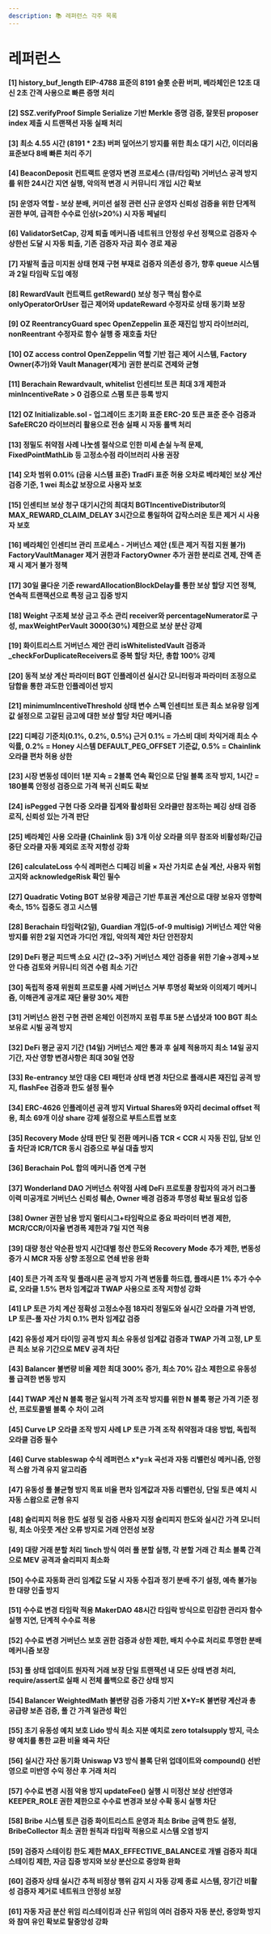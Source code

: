 ```yaml
---
description: 📚 레퍼런스 각주 목록
---
```


# 레퍼런스

#### \[1] history\_buf\_length EIP-4788 표준의 8191 슬롯 순환 버퍼, 베라체인은 12초 대신 2초 간격 사용으로 빠른 증명 처리

#### \[2] SSZ.verifyProof Simple Serialize 기반 Merkle 증명 검증, 잘못된 proposer index 제출 시 트랜잭션 자동 실패 처리

#### \[3] 최소 4.55 시간 (8191 \* 2초) 버퍼 덮어쓰기 방지를 위한 최소 대기 시간, 이더리움 표준보다 8배 빠른 처리 주기

#### \[4] BeaconDeposit 컨트랙트 운영자 변경 프로세스 (큐/타임락) 거버넌스 공격 방지를 위한 24시간 지연 실행, 악의적 변경 시 커뮤니티 개입 시간 확보

#### \[5] 운영자 역할 - 보상 분배, 커미션 설정 관련 신규 운영자 신뢰성 검증을 위한 단계적 권한 부여, 급격한 수수료 인상(>20%) 시 자동 페널티

#### \[6] ValidatorSetCap, 강제 퇴출 메커니즘 네트워크 안정성 우선 정책으로 검증자 수 상한선 도달 시 자동 퇴출, 기존 검증자 자금 회수 경로 제공

#### \[7] 자발적 출금 미지원 상태 현재 구현 부재로 검증자 의존성 증가, 향후 queue 시스템과 2일 타임락 도입 예정

#### \[8] RewardVault 컨트랙트 getReward() 보상 청구 핵심 함수로 onlyOperatorOrUser 접근 제어와 updateReward 수정자로 상태 동기화 보장

#### \[9] OZ ReentrancyGuard spec OpenZeppelin 표준 재진입 방지 라이브러리, nonReentrant 수정자로 함수 실행 중 재호출 차단

#### \[10] OZ access control OpenZeppelin 역할 기반 접근 제어 시스템, Factory Owner(추가)와 Vault Manager(제거) 권한 분리로 견제와 균형

#### \[11] Berachain Rewardvault, whitelist 인센티브 토큰 최대 3개 제한과 minIncentiveRate > 0 검증으로 스팸 토큰 등록 방지

#### \[12] OZ Initializable.sol - 업그레이드 초기화 표준 ERC-20 토큰 표준 준수 검증과 SafeERC20 라이브러리 활용으로 전송 실패 시 자동 롤백 처리

#### \[13] 정밀도 취약점 사례 나눗셈 절삭으로 인한 미세 손실 누적 문제, FixedPointMathLib 등 고정소수점 라이브러리 사용 권장

#### \[14] 오차 범위 0.01% (금융 시스템 표준) TradFi 표준 허용 오차로 베라체인 보상 계산 검증 기준, 1 wei 최소값 보장으로 사용자 보호

#### \[15] 인센티브 보상 청구 대기시간의 최대치 BGTIncentiveDistributor의 MAX\_REWARD\_CLAIM\_DELAY 3시간으로 통일하여 갑작스러운 토큰 제거 시 사용자 보호

#### \[16] 베라체인 인센티브 관리 프로세스 - 거버넌스 제안 (토큰 제거 직접 지원 불가) FactoryVaultManager 제거 권한과 FactoryOwner 추가 권한 분리로 견제, 잔액 존재 시 제거 불가 정책

#### \[17] 30일 쿨다운 기준 rewardAllocationBlockDelay를 통한 보상 할당 지연 정책, 연속적 트랜잭션으로 특정 금고 집중 방지

#### \[18] Weight 구조체 보상 금고 주소 관리 receiver와 percentageNumerator로 구성, maxWeightPerVault 3000(30%) 제한으로 보상 분산 강제

#### \[19] 화이트리스트 거버넌스 제안 관리 isWhitelistedVault 검증과 \_checkForDuplicateReceivers로 중복 할당 차단, 총합 100% 강제

#### \[20] 동적 보상 계산 파라미터 BGT 인플레이션 실시간 모니터링과 파라미터 조정으로 담합을 통한 과도한 인플레이션 방지

#### \[21] minimumIncentiveThreshold 상태 변수 스펙 인센티브 토큰 최소 보유량 임계값 설정으로 고갈된 금고에 대한 보상 할당 차단 메커니즘

#### **\[22] 디페깅 기준치(0.1%, 0.2%, 0.5%) 근거** 0.1% = 가스비 대비 차익거래 최소 수익률, 0.2% = Honey 시스템 DEFAULT\_PEG\_OFFSET 기준값, 0.5% = Chainlink 오라클 편차 허용 상한

#### **\[23] 시장 변동성 데이터** 1분 지속 = 2블록 연속 확인으로 단일 블록 조작 방지, 1시간 = 180블록 안정성 검증으로 가격 복귀 신뢰도 확보

#### \[24] isPegged 구현 다중 오라클 집계와 활성화된 오라클만 참조하는 페깅 상태 검증 로직, 신뢰성 있는 가격 판단

#### \[25] 베라체인 사용 오라클 (Chainlink 등) 3개 이상 오라클 의무 참조와 비활성화/긴급중단 오라클 자동 제외로 조작 저항성 강화

#### \[26] calculateLoss 수식 레퍼런스 디페깅 비율 × 자산 가치로 손실 계산, 사용자 위험 고지와 acknowledgeRisk 확인 필수

#### \[27] Quadratic Voting BGT 보유량 제곱근 기반 투표권 계산으로 대량 보유자 영향력 축소, 15% 집중도 경고 시스템

#### \[28] Berachain 타임락(2일), Guardian 개입(5-of-9 multisig) 거버넌스 제안 악용 방지를 위한 2일 지연과 가디언 개입, 악의적 제안 차단 안전장치

#### \[29] DeFi 평균 피드백 소요 시간 (2\~3주) 거버넌스 제안 검증을 위한 기술→경제→보안 다층 검토와 커뮤니티 의견 수렴 최소 기간

#### \[30] 독립적 중재 위원회 프로토콜 사례 거버넌스 거부 투명성 확보와 이의제기 메커니즘, 이해관계 공개로 재단 물량 30% 제한

#### \[31] 거버넌스 완전 구현 관련 온체인 이전까지 포럼 투표 5분 스냅샷과 100 BGT 최소 보유로 시빌 공격 방지

#### \[32] DeFi 평균 공지 기간 (14일) 거버넌스 제안 통과 후 실제 적용까지 최소 14일 공지 기간, 자산 영향 변경사항은 최대 30일 연장

#### \[33] Re-entrancy 보안 대응 CEI 패턴과 상태 변경 차단으로 플래시론 재진입 공격 방지, flashFee 검증과 한도 설정 필수

#### \[34] ERC-4626 인플레이션 공격 방지 Virtual Shares와 9자리 decimal offset 적용, 최소 69개 이상 share 강제 설정으로 부트스트랩 보호

#### \[35] Recovery Mode 상태 판단 및 전환 메커니즘 TCR < CCR 시 자동 진입, 담보 인출 차단과 ICR/TCR 동시 검증으로 부실 대출 방지

#### \[36] Berachain PoL 합의 메커니즘 연계 구현

#### \[37] Wonderland DAO 거버넌스 취약점 사례 DeFi 프로토콜 창립자의 과거 러그풀 이력 미공개로 거버넌스 신뢰성 훼손, Owner 배경 검증과 투명성 확보 필요성 입증

#### \[38] Owner 권한 남용 방지 멀티시그+타임락으로 중요 파라미터 변경 제한, MCR/CCR/이자율 변경폭 제한과 7일 지연 적용

#### \[39] 대량 청산 악순환 방지 시간대별 청산 한도와 Recovery Mode 추가 제한, 변동성 증가 시 MCR 자동 상향 조정으로 연쇄 반응 완화

#### \[40] 토큰 가격 조작 및 플래시론 공격 방지 가격 변동률 하드캡, 플래시론 1% 추가 수수료, 오라클 1.5% 편차 임계값과 TWAP 사용으로 조작 저항성 강화

#### \[41] LP 토큰 가치 계산 정확성 고정소수점 18자리 정밀도와 실시간 오라클 가격 반영, LP 토큰-풀 자산 가치 0.1% 편차 임계값 검증

#### \[42] 유동성 제거 타이밍 공격 방지 최소 유동성 임계값 검증과 TWAP 가격 고정, LP 토큰 최소 보유 기간으로 MEV 공격 차단

#### \[43] Balancer 불변량 비율 제한 최대 300% 증가, 최소 70% 감소 제한으로 유동성 풀 급격한 변동 방지

#### \[44] TWAP 계산 N 블록 평균 일시적 가격 조작 방지를 위한 N 블록 평균 가격 기준 정산, 프로토콜별 블록 수 차이 고려

#### \[45] Curve LP 오라클 조작 방지 사례 LP 토큰 가격 조작 취약점과 대응 방법, 독립적 오라클 검증 필수

#### \[46] Curve stableswap 수식 레퍼런스 x\*y=k 곡선과 자동 리밸런싱 메커니즘, 안정적 스왑 가격 유지 알고리즘

#### \[47] 유동성 풀 불균형 방지 목표 비율 편차 임계값과 자동 리밸런싱, 단일 토큰 예치 시 자동 스왑으로 균형 유지

#### \[48] 슬리피지 허용 한도 설정 및 검증 사용자 지정 슬리피지 한도와 실시간 가격 모니터링, 최소 아웃풋 계산 오류 방지로 거래 안전성 보장

#### \[49] 대량 거래 분할 처리 1inch 방식 여러 풀 분할 실행, 각 분할 거래 간 최소 블록 간격으로 MEV 공격과 슬리피지 최소화

#### \[50] 수수료 자동화 관리 임계값 도달 시 자동 수집과 정기 분배 주기 설정, 예측 불가능한 대량 인출 방지

#### \[51] 수수료 변경 타임락 적용 MakerDAO 48시간 타임락 방식으로 민감한 관리자 함수 실행 지연, 단계적 수수료 적용

#### \[52] 수수료 변경 거버넌스 보호 권한 검증과 상한 제한, 배치 수수료 처리로 투명한 분배 메커니즘 보장

#### \[53] 풀 상태 업데이트 원자적 거래 보장 단일 트랜잭션 내 모든 상태 변경 처리, require/assert로 실패 시 전체 롤백으로 중간 상태 방지

#### \[54] Balancer WeightedMath 불변량 검증 가중치 기반 X\*Y=K 불변량 계산과 총 공급량 보존 검증, 풀 간 가격 일관성 확인

#### \[55] 초기 유동성 예치 보호 Lido 방식 최소 지분 예치로 zero totalsupply 방지, 극소량 예치를 통한 교환 비율 왜곡 차단

#### \[56] 실시간 자산 동기화 Uniswap V3 방식 블록 단위 업데이트와 compound() 선반영으로 미반영 수익 정산 후 거래 처리

#### \[57] 수수료 변경 시점 악용 방지 updateFee() 실행 시 미정산 보상 선반영과 KEEPER\_ROLE 권한 제한으로 수수료 변경과 보상 수확 동시 실행 차단

#### \[58] Bribe 시스템 토큰 검증 화이트리스트 운영과 최소 Bribe 금액 한도 설정, BribeCollector 최소 권한 원칙과 타임락 적용으로 시스템 오염 방지

#### \[59] 검증자 스테이킹 한도 제한 MAX\_EFFECTIVE\_BALANCE로 개별 검증자 최대 스테이킹 제한, 자금 집중 방지와 보상 분산으로 중앙화 완화

#### \[60] 검증자 상태 실시간 추적 비정상 행위 감지 시 자동 강제 종료 시스템, 장기간 비활성 검증자 제거로 네트워크 안정성 보장

#### \[61] 자동 자금 분산 위임 리스테이킹과 신규 위임의 여러 검증자 자동 분산, 중앙화 방지와 참여 유인 확보로 탈중앙성 강화
